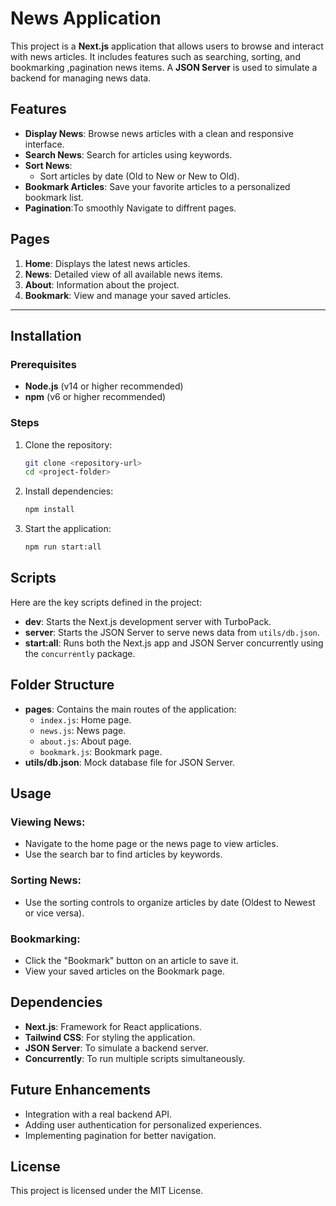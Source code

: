 # News Application

This project is a **Next.js** application that allows users to browse and interact with news articles. It includes features such as searching, sorting, and bookmarking ,pagination news items. A **JSON Server** is used to simulate a backend for managing news data.

## Features
- **Display News**: Browse news articles with a clean and responsive interface.
- **Search News**: Search for articles using keywords.
- **Sort News**: 
  - Sort articles by date (Old to New or New to Old).
- **Bookmark Articles**: Save your favorite articles to a personalized bookmark list.
- **Pagination**:To smoothly Navigate to diffrent pages.

## Pages
1. **Home**: Displays the latest news articles.
2. **News**: Detailed view of all available news items.
3. **About**: Information about the project.
4. **Bookmark**: View and manage your saved articles.

---

## Installation

### Prerequisites
- **Node.js** (v14 or higher recommended)
- **npm** (v6 or higher recommended)

### Steps
1. Clone the repository:
   ```bash
   git clone <repository-url>
   cd <project-folder>
2. Install dependencies:
   ```bash
   npm install
   ```

3. Start the application:
   ```bash
   npm run start:all
   ```

## Scripts
Here are the key scripts defined in the project:

- **dev**: Starts the Next.js development server with TurboPack.
- **server**: Starts the JSON Server to serve news data from `utils/db.json`.
- **start:all**: Runs both the Next.js app and JSON Server concurrently using the `concurrently` package.

## Folder Structure
- **pages**: Contains the main routes of the application:
  - `index.js`: Home page.
  - `news.js`: News page.
  - `about.js`: About page.
  - `bookmark.js`: Bookmark page.
- **utils/db.json**: Mock database file for JSON Server.

## Usage

### Viewing News:
- Navigate to the home page or the news page to view articles.
- Use the search bar to find articles by keywords.

### Sorting News:
- Use the sorting controls to organize articles by date (Oldest to Newest or vice versa).

### Bookmarking:
- Click the "Bookmark" button on an article to save it.
- View your saved articles on the Bookmark page.

## Dependencies
- **Next.js**: Framework for React applications.
- **Tailwind CSS**: For styling the application.
- **JSON Server**: To simulate a backend server.
- **Concurrently**: To run multiple scripts simultaneously.

## Future Enhancements
- Integration with a real backend API.
- Adding user authentication for personalized experiences.
- Implementing pagination for better navigation.

## License
This project is licensed under the MIT License.